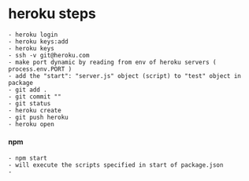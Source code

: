 # heroku steps
    - heroku login
    - heroku keys:add
    - heroku keys
    - ssh -v git@heroku.com
    - make port dynamic by reading from env of heroku servers ( process.env.PORT )
    - add the "start": "server.js" object (script) to "test" object in package 
    - git add .
    - git commit ""
    - git status
    - heroku create
    - git push heroku
    - heroku open 

#### npm
    - npm start 
    - will execute the scripts specified in start of package.json
    - 
